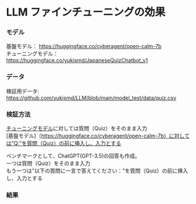 # LLM ファインチューニングの効果

### モデル
基盤モデル： https://huggingface.co/cyberagent/open-calm-7b  
チューニングモデル： https://huggingface.co/yukismd/JapaneseQuizChatbot_v1

### データ
検証用データ: https://github.com/yukismd/LLM/blob/main/model_test/data/quiz.csv  

### 検証方法
[チューニングモデル](https://huggingface.co/yukismd/JapaneseQuizChatbot_v1)に対しては質問（Quiz）をそのまま入力  
[基盤モデル]（https://huggingface.co/cyberagent/open-calm-7b）に対しては"Q:"を質問（Quiz）の前に挿入し、入力とする

ベンチマークとして、ChatGPT(GPT-3.5)の回答も作成。  
一つは質問（Quiz）をそのまま入力  
もう一つは"以下の質問に一言で答えてください："を質問（Quiz）の前に挿入し、入力とする  

### 結果
